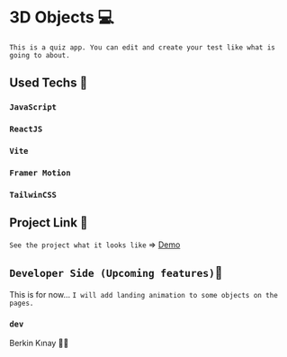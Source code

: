 # 3D Objects 💻
`This is a quiz app. You can edit and create your test like what is going to about.`

## Used Techs 🥰

### `JavaScript`
### `ReactJS`
### `Vite`
### `Framer Motion`
### `TailwinCSS`

## Project Link 🔭

`See the project what it looks like` => [Demo](https://3d-objects-sage.vercel.app/)

## `Developer Side (Upcoming features)`💫
This is for now... `I will add landing animation to some objects on the pages.`

### `dev`
Berkin Kınay 👨‍💻
